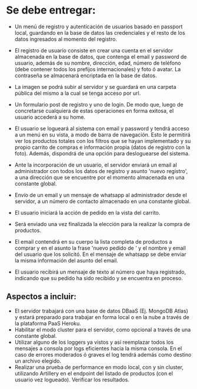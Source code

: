 # Se debe entregar:

- Un menú de registro y autenticación de usuarios basado en passport local, guardando en la base de datos las credenciales y el resto de los datos ingresados al momento del registro.

- El registro de usuario consiste en crear una cuenta en el servidor almacenada en la base de datos, que contenga el email y password de usuario, además de su nombre, dirección, edad, número de teléfono (debe contener todos los prefijos internacionales) y foto ó avatar. La contraseña se almacenará encriptada en la base de datos.

- La imagen se podrá subir al servidor y se guardará en una carpeta pública del mismo a la cual se tenga acceso por url.

- Un formulario post de registro y uno de login. De modo que, luego de concretarse cualquiera de estas operaciones en forma exitosa, el usuario accederá a su home.

- El usuario se logueará al sistema con email y password y tendrá acceso a un menú en su vista, a modo de barra de navegación. Esto le permitirá ver los productos totales con los filtros que se hayan implementado y su propio carrito de compras e información propia (datos de registro con la foto). Además, dispondrá de una opción para desloguearse del sistema.

- Ante la incorporación de un usuario, el servidor enviará un email al administrador con todos los datos de registro y asunto 'nuevo registro', a una dirección que se encuentre por el momento almacenada en una constante global.

- Envío de un email y un mensaje de whatsapp al administrador desde el servidor, a un número de contacto almacenado en una constante global.

- El usuario iniciará la acción de pedido en la vista del carrito.

- Será enviado una vez finalizada la elección para la realizar la compra de productos.

- El email contendrá en su cuerpo la lista completa de productos a comprar y en el asunto la frase 'nuevo pedido de ' y el nombre y email del usuario que los solicitó. En el mensaje de whatsapp se debe enviar la misma información del asunto del email.

- El usuario recibirá un mensaje de texto al número que haya registrado, indicando que su pedido ha sido recibido y se encuentra en proceso.

## Aspectos a incluir:
- El servidor trabajará con una base de datos DBaaS (Ej. MongoDB Atlas) y estará preparado para trabajar en forma local o en la nube a través de la plataforma PaaS Heroku.
- Habilitar el modo cluster para el servidor, como opcional a través de una constante global.
- Utilizar alguno de los loggers ya vistos y así reemplazar todos los mensajes a consola por logs eficientes hacia la misma consola. En el caso de errores moderados ó graves el log tendrá además como destino un archivo elegido.
- Realizar una prueba de performance en modo local, con y sin cluster, utilizando Artillery en el endpoint del listado de productos (con el usuario vez logueado). Verificar los resultados.
